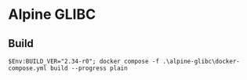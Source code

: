# Alpine GLIBC

## Build

```shell
$Env:BUILD_VER="2.34-r0"; docker compose -f .\alpine-glibc\docker-compose.yml build --progress plain
```

